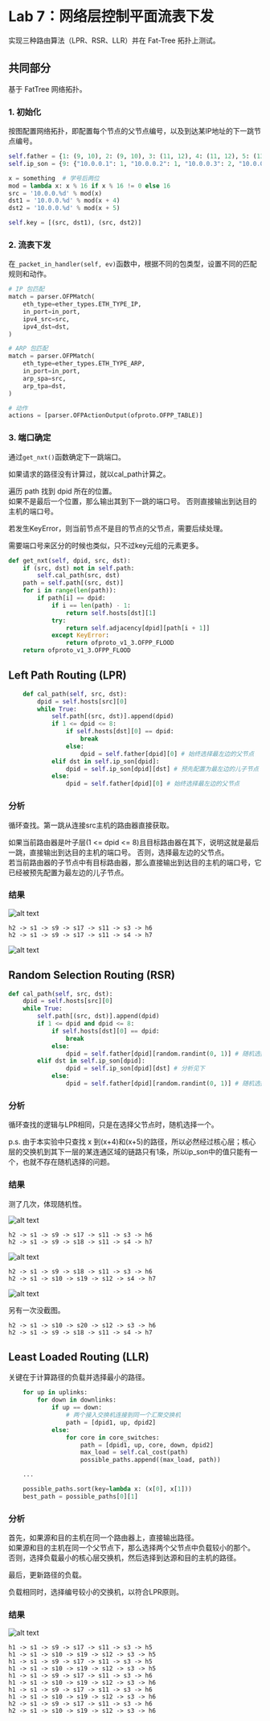 # Lab 7：网络层控制平面流表下发

实现三种路由算法（LPR、RSR、LLR）并在 Fat-Tree 拓扑上测试。

## 共同部分

基于 FatTree 网络拓扑。

### 1. 初始化

按图配置网络拓扑，即配置每个节点的父节点编号，以及到达某IP地址的下一跳节点编号。

```python
self.father = {1: (9, 10), 2: (9, 10), 3: (11, 12), 4: (11, 12), 5: (13, 14), 6: (13, 14), 7: (15, 16), 8: (15, 16), 9: (17, 18), 10: (19, 20), 11: (17, 18), 12: (19, 20), 13: (17, 18), 14: (19, 20), 15: (17, 18), 16: (19, 20)}
self.ip_son = {9: {"10.0.0.1": 1, "10.0.0.2": 1, "10.0.0.3": 2, "10.0.0.4": 2}, ..., 20: {...} }

x = something  # 学号后两位
mod = lambda x: x % 16 if x % 16 != 0 else 16
src = '10.0.0.%d' % mod(x)
dst1 = '10.0.0.%d' % mod(x + 4)
dst2 = '10.0.0.%d' % mod(x + 5)

self.key = [(src, dst1), (src, dst2)]
```

### 2. 流表下发

在`_packet_in_handler(self, ev)`函数中，根据不同的包类型，设置不同的匹配规则和动作。

```python
# IP 包匹配
match = parser.OFPMatch(
    eth_type=ether_types.ETH_TYPE_IP,
    in_port=in_port,
    ipv4_src=src,
    ipv4_dst=dst,
)

# ARP 包匹配
match = parser.OFPMatch(
    eth_type=ether_types.ETH_TYPE_ARP,
    in_port=in_port,
    arp_spa=src,
    arp_tpa=dst,
)

# 动作
actions = [parser.OFPActionOutput(ofproto.OFPP_TABLE)]
```

### 3. 端口确定

通过`get_nxt()`函数确定下一跳端口。

如果请求的路径没有计算过，就以cal_path计算之。

遍历 path 找到 dpid 所在的位置。  
如果不是最后一个位置，那么输出其到下一跳的端口号。
否则直接输出到达目的主机的端口号。

若发生KeyError，则当前节点不是目的节点的父节点，需要后续处理。

需要端口号来区分的时候也类似，只不过key元组的元素更多。

```python
def get_nxt(self, dpid, src, dst):
    if (src, dst) not in self.path:
        self.cal_path(src, dst)
    path = self.path[(src, dst)]
    for i in range(len(path)):
        if path[i] == dpid:
            if i == len(path) - 1:
                return self.hosts[dst][1]
            try:
                return self.adjacency[dpid][path[i + 1]]
            except KeyError:
                return ofproto_v1_3.OFPP_FLOOD
    return ofproto_v1_3.OFPP_FLOOD
```

## Left Path Routing (LPR)

```python
    def cal_path(self, src, dst):
        dpid = self.hosts[src][0]
        while True:
            self.path[(src, dst)].append(dpid)
            if 1 <= dpid <= 8:
                if self.hosts[dst][0] == dpid:
                    break
                else:
                    dpid = self.father[dpid][0] # 始终选择最左边的父节点
            elif dst in self.ip_son[dpid]:
                dpid = self.ip_son[dpid][dst] # 预先配置为最左边的儿子节点
            else:
                dpid = self.father[dpid][0] # 始终选择最左边的父节点
```

### 分析

循环查找。第一跳从连接src主机的路由器直接获取。

如果当前路由器是叶子层(1 <= dpid <= 8)且目标路由器在其下，说明这就是最后一跳，直接输出到达目的主机的端口号。
否则，选择最左边的父节点。  
若当前路由器的子节点中有目标路由器，那么直接输出到达目的主机的端口号，它已经被预先配置为最左边的儿子节点。

### 结果

![alt text](image-31.png)

    h2 -> s1 -> s9 -> s17 -> s11 -> s3 -> h6
    h2 -> s1 -> s9 -> s17 -> s11 -> s4 -> h7

![alt text](image-36.png)

## Random Selection Routing (RSR)

```python
def cal_path(self, src, dst):
    dpid = self.hosts[src][0]
    while True:
        self.path[(src, dst)].append(dpid)
        if 1 <= dpid and dpid <= 8:
            if self.hosts[dst][0] == dpid:
                break
            else:
                dpid = self.father[dpid][random.randint(0, 1)] # 随机选择父节点
        elif dst in self.ip_son[dpid]:
                dpid = self.ip_son[dpid][dst] # 分析见下
            else:
                dpid = self.father[dpid][random.randint(0, 1)] # 随机选择父节点
```

### 分析

循环查找的逻辑与LPR相同，只是在选择父节点时，随机选择一个。

p.s. 由于本实验中只查找 x 到(x+4)和(x+5)的路径，所以必然经过核心层；核心层的交换机到其下一层的某连通区域的链路只有1条，所以ip_son中的值只能有一个，也就不存在随机选择的问题。

### 结果

测了几次，体现随机性。

![alt text](image-32.png)

    h2 -> s1 -> s9 -> s17 -> s11 -> s3 -> h6
    h2 -> s1 -> s9 -> s18 -> s11 -> s4 -> h7

![alt text](image-35.png)

    h2 -> s1 -> s9 -> s18 -> s11 -> s3 -> h6
    h2 -> s1 -> s10 -> s19 -> s12 -> s4 -> h7

![alt text](image-37.png)

另有一次没截图。

    h2 -> s1 -> s10 -> s20 -> s12 -> s3 -> h6
    h2 -> s1 -> s9 -> s18 -> s11 -> s4 -> h7

## Least Loaded Routing (LLR)

关键在于计算路径的负载并选择最小的路径。
```python
    for up in uplinks:
        for down in downlinks:
            if up == down:
                # 两个接入交换机连接到同一个汇聚交换机
                path = [dpid1, up, dpid2]
            else:
                for core in core_switches:
                    path = [dpid1, up, core, down, dpid2]
                    max_load = self.cal_cost(path)
                    possible_paths.append((max_load, path))

    ...

    possible_paths.sort(key=lambda x: (x[0], x[1]))
    best_path = possible_paths[0][1]
```

### 分析

首先，如果源和目的主机在同一个路由器上，直接输出路径。  
如果源和目的主机在同一个父节点下，那么选择两个父节点中负载较小的那个。  
否则，选择负载最小的核心层交换机，然后选择到达源和目的主机的路径。

最后，更新路径的负载。

负载相同时，选择编号较小的交换机，以符合LPR原则。

### 结果

![alt text](image-41.png)

    h1 -> s1 -> s9 -> s17 -> s11 -> s3 -> h5
    h1 -> s1 -> s10 -> s19 -> s12 -> s3 -> h5
    h1 -> s1 -> s9 -> s17 -> s11 -> s3 -> h5
    h1 -> s1 -> s10 -> s19 -> s12 -> s3 -> h5
    h1 -> s1 -> s9 -> s17 -> s11 -> s3 -> h6
    h1 -> s1 -> s10 -> s19 -> s12 -> s3 -> h6
    h1 -> s1 -> s9 -> s17 -> s11 -> s3 -> h6
    h1 -> s1 -> s10 -> s19 -> s12 -> s3 -> h6
    h2 -> s1 -> s9 -> s17 -> s11 -> s3 -> h6
    h2 -> s1 -> s10 -> s19 -> s12 -> s3 -> h6

